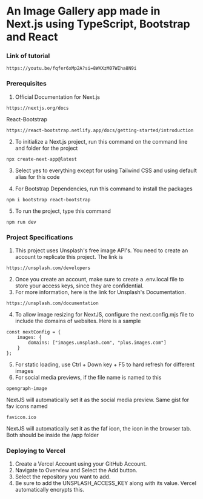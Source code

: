 # An Image Gallery app made in Next.js using TypeScript, Bootstrap and React
### Link of tutorial
```
https://youtu.be/fqfer6xMp2A?si=8WXXzM07WIha8N9i
```

### Prerequisites
1. Official Documentation for Next.js
```
https://nextjs.org/docs
```
React-Bootstrap
```
https://react-bootstrap.netlify.app/docs/getting-started/introduction
```
2. To initialize a Next.js project, run this command on the command line and folder for the project
```
npx create-next-app@latest
```
3. Select yes to everything except for using Tailwind CSS and using default alias for this code

4. For Bootstrap Dependencies, run this command to install the packages
```
npm i bootstrap react-bootstrap
```
5. To run the project, type this command
```
npm run dev
```

### Project Specifications
1. This project uses Unsplash's free image API's. You need to create an account to replicate this project. The link is
```
https://unsplash.com/developers
```
2. Once you create an account, make sure to create a .env.local file to store your access keys, since they are confidential.
3. For more information, here is the link for Unsplash's Documentation.
```
https://unsplash.com/documentation
```
4. To allow image resizing for NextJS, configure the next.config.mjs file to include the domains of websites. Here is a sample
```
const nextConfig = {
    images: {
        domains: ["images.unsplash.com", "plus.images.com"]
    }
};
```
5. For static loading, use Ctrl + Down key + F5 to hard refresh for different images
6. For social media previews, if the file name is named to this
```
opengraph-image
```
NextJS will automatically set it as the social media preview.
Same gist for fav icons named
```
favicon.ico
```
NextJS will automatically set it as the faf icon, the icon in the browser tab.
Both should be inside the /app folder

### Deploying to Vercel
1. Create a Vercel Account using your GitHub Account.
2. Navigate to Overview and Select the Add button.
3. Select the repository you want to add.
4. Be sure to add the UNSPLASH_ACCESS_KEY along with its value. Vercel automatically encrypts this.
